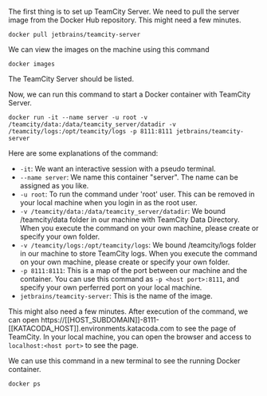 

The first thing is to set up TeamCity Server. We need to pull the server image from the Docker Hub repository. This might need a few minutes.


```console
docker pull jetbrains/teamcity-server
```
We can view the images on the machine using this command
```console
docker images
```
The TeamCity Server should be listed.

Now, we can run this command to start a Docker container with TeamCity Server. 

```console
docker run -it --name server -u root -v /teamcity/data:/data/teamcity_server/datadir -v /teamcity/logs:/opt/teamcity/logs -p 8111:8111 jetbrains/teamcity-server

```

Here are some explanations of the command:
- `-it`: We want an interactive session with a pseudo terminal.
- `--name server`: We name this container "server". The name can be assigned as you like.
- `-u root`: To run the command under 'root' user. This can be removed in your local machine when you login in as the root user.
- `-v /teamcity/data:/data/teamcity_server/datadir`: We bound /teamcity/data folder in our machine with TeamCity Data Directory. When you execute the command on your own machine, please create or specify your own folder.
- `-v /teamcity/logs:/opt/teamcity/logs`:  We bound /teamcity/logs folder in our machine to store TeamCity logs. When you execute the command on your own machine, please create or specify your own folder.
- `-p 8111:8111`: This is a map of the port between our machine and the container. You can use this command as `-p <host port>:8111`, and specify your own perferred port on your local machine.
- `jetbrains/teamcity-server`: This is the name of the image.

This might also need a few minutes. After execution of the command, we can open https://[[HOST_SUBDOMAIN]]-8111-[[KATACODA_HOST]].environments.katacoda.com to see the page of TeamCity. In your local machine, you can open the browser and access to `localhost:<host port>` to see the page.  

We can use this command in a new terminal to see the running Docker container.

```
docker ps
```